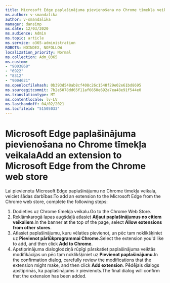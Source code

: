 ```yaml
---
title: Microsoft Edge paplašinājuma pievienošana no Chrome tīmekļa veikala
ms.author: v-smandalika
author: v-smandalika
manager: dansimp
ms.date: 12/03/2020
ms.audience: Admin
ms.topic: article
ms.service: o365-administration
ROBOTS: NOINDEX, NOFOLLOW
localization_priority: Normal
ms.collection: Adm_O365
ms.custom:
- "9003868"
- "6922"
- "8312"
- "9004621"
ms.openlocfilehash: 0b393d548ab8cf408c26c1548f29e02e61bd8695
ms.sourcegitcommit: 7b2e5078dd65f11af6650e692a7ea48e91f544e0
ms.translationtype: MT
ms.contentlocale: lv-LV
ms.lasthandoff: 04/02/2021
ms.locfileid: "51505033"
---
```

# <a name="add-an-extension-to-microsoft-edge-from-the-chrome-web-store"></a><span data-ttu-id="d1279-102">Microsoft Edge paplašinājuma pievienošana no Chrome tīmekļa veikala</span><span class="sxs-lookup"><span data-stu-id="d1279-102">Add an extension to Microsoft Edge from the Chrome web store</span></span>

<span data-ttu-id="d1279-103">Lai pievienotu Microsoft Edge paplašinājumu no Chrome tīmekļa veikala, veiciet šādas darbības:</span><span class="sxs-lookup"><span data-stu-id="d1279-103">To add an extension to the Microsoft Edge from the Chrome web store, complete the following steps:</span></span>

1. <span data-ttu-id="d1279-104">Dodieties uz Chrome tīmekļa veikalu.</span><span class="sxs-lookup"><span data-stu-id="d1279-104">Go to the Chrome Web Store.</span></span>
2. <span data-ttu-id="d1279-105">Reklāmkarogā lapas augšdaļā atlasiet **Atļaut paplašinājumus no citiem veikaliem**.</span><span class="sxs-lookup"><span data-stu-id="d1279-105">In the banner at the top of the page, select **Allow extensions from other stores**.</span></span>
3. <span data-ttu-id="d1279-106">Atlasiet paplašinājumu, kuru vēlaties pievienot, un pēc tam noklikšķiniet uz **Pievienot pārlūkprogrammai Chrome.**</span><span class="sxs-lookup"><span data-stu-id="d1279-106">Select the extension you'd like to add, and then click **Add to Chrome**.</span></span>
4. <span data-ttu-id="d1279-107">Apstiprinājuma dialoglodziņā rūpīgi pārskatiet paplašinājuma veiktās modifikācijas un pēc tam noklikšķiniet uz **Pievienot paplašinājumu.**</span><span class="sxs-lookup"><span data-stu-id="d1279-107">In the confirmation dialog, carefully review the modifications that the extension might make, and then click **Add extension**.</span></span>
<span data-ttu-id="d1279-108">Pēdējais dialogs apstiprinās, ka paplašinājums ir pievienots.</span><span class="sxs-lookup"><span data-stu-id="d1279-108">The final dialog will confirm that the extension has been added.</span></span>